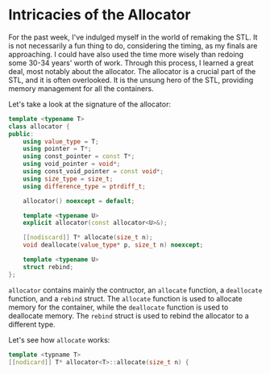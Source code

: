 # Intricacies of the Allocator

For the past week, I've indulged myself in the world of remaking the STL. It is not necessarily a fun thing to do, considering the timing, as my finals are approaching. I could have also used the time more wisely than redoing some 30-34 years' worth of work. Through this process, I learned a great deal, most notably about the allocator. The allocator is a crucial part of the STL, and it is often overlooked. It is the unsung hero of the STL, providing memory management for all the containers.

Let's take a look at the signature of the allocator:

```cpp
template <typename T>
class allocator {
public:
    using value_type = T;
    using pointer = T*;
    using const_pointer = const T*;
    using void_pointer = void*;
    using const_void_pointer = const void*;
    using size_type = size_t;
    using difference_type = ptrdiff_t;

    allocator() noexcept = default;

    template <typename U>
    explicit allocator(const allocator<U>&);

    [[nodiscard]] T* allocate(size_t n);
    void deallocate(value_type* p, size_t n) noexcept;

    template <typename U>
    struct rebind;
};
```

`allocator` contains mainly the contructor, an `allocate` function, a `deallocate` function, and a `rebind` struct. The `allocate` function is used to allocate memory for the container, while the `deallocate` function is used to deallocate memory. The `rebind` struct is used to rebind the allocator to a different type.

Let's see how `allocate` works:

```cpp
template <typname T>
[[nodicard]] T* allocator<T>::allocate(size_t n) {
    
```

